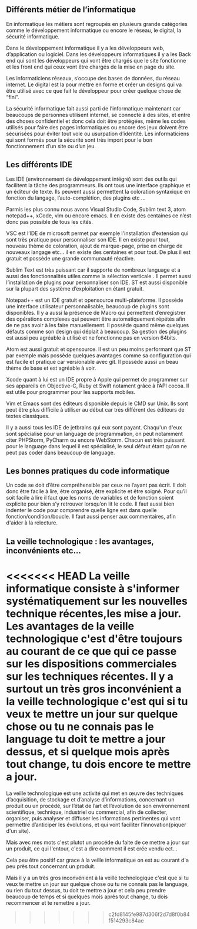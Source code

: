  ## Différents métier de l’informatique

En informatique les métiers sont regroupés en plusieurs grande catégories comme le développement informatique ou encore le réseau, le digital, la sécurité informatique.

Dans le développement informatique il y a les développeurs web, d’application ou logiciel. Dans les développeurs informatiques il y a les Back end qui sont les développeurs qui vont être chargés que le site fonctionne et les front end qui ceux vont être chargés de la mise en page du site.

Les informaticiens réseaux, s’occupe des bases de données, du réseau internet.
Le digital est la pour mettre en forme et créer un designs qui va être utilisé avec ce que fait le développeur pour créer quelque chose de “fini”.

La sécurité informatique fait aussi parti de l’informatique maintenant car beaucoups de personnes utilisent internet, se connecte à des sites, et entre des choses confidentiel et donc cela doit être protégées, même les codes utilisés pour faire des pages informatiques ou encore des jeux doivent être sécurisées pour éviter tout vole ou usurpation d’identité. Les informaticiens qui sont formés pour la sécurité sont très import pour le bon fonctionnement d’un site ou d’un jeu.









## Les différents IDE

Les IDE (environnement de développement intégré)  sont des outils qui facilitent la tâche des programmeurs. Ils ont tous une interface graphique et un éditeur de texte. Ils peuvent aussi permettent la coloration syntaxique en fonction du  langage, l’auto-complétion, des plugins etc …

Parmis les plus connu nous avons Visual Studio Code, Sublim text 3, atom notepad++, xCode, vim ou encore emacs. Il en existe des centaines ce n’est donc pas possible de tous les cités.

VSC est l’IDE de microsoft permet par exemple l'installation d’extension qui sont très pratique pour personnaliser son IDE. Il en existe pour tout, nouveau thème de coloration, ajout de marque-page, prise en charge de nouveaux langage etc… il en existe des centaines et pour tout. De plus il est gratuit et possède une grande communauté réactive.

Sublim Text est très puissant car il supporte de nombreux language et a aussi des fonctionnalités utiles comme la sélection verticale  . Il permet aussi l’installation de plugins pour personnaliser son IDE. ST est aussi disponible sur la plupart des système d’exploitation en étant gratuit.

Notepad++ est un IDE gratuit et opensource multi-plateforme. Il possède une interface utilisateur personnalisable, beaucoup de plugins sont disponibles. Il y a aussi la présence de Macro qui permettent d’enregistrer des opérations complexes qui peuvent être automatiquement répétés afin de ne pas avoir à les faire manuellement. Il possède quand même quelques défauts comme son design qui déplait à beaucoup. Sa gestion des plugins est aussi peu agréable à utilisé et ne fonctionne pas en version 64bits.

Atom est aussi gratuit et opensource. Il est un peu moins performant que ST par exemple mais possède quelques avantages comme sa configuration qui est facile et pratique car versionable avec git. Il possède aussi un beau thème de base et est agréable à voir.

Xcode quant à lui est un IDE propre à Apple qui permet de programmer sur ses appareils en Objective-C, Ruby et Swift notament grâce à l’API cocoa. Il est utile pour programmer pour les supports mobiles.

Vim et Emacs sont des éditeurs disponible depuis le CMD sur Unix. Ils sont peut être plus difficile à utiliser au début car très différent des éditeurs de textes classiques.

Il y a aussi tous les IDE de jetbrains qui eux sont payant. Chaqu'un d'eux sont spécialisé pour un language de programmation, on peut notamment citer PHPStorm, PyCharm ou encore WebStorm. Chacun est très puissant pour le language dans lequel il est spécialisé, le seul défaut étant qu'on ne peut pas coder dans beaucoup de language.

## Les bonnes pratiques du code informatique

Un code se doit d’être compréhensible par ceux ne l’ayant pas écrit. Il doit donc être facile à lire, être organisé, être explicite et être soigné.
Pour qu’il soit facile à lire il faut que les noms de variables et de fonction soient explicite pour bien s’y retrouver lorsqu’on lit le code. Il faut aussi bien indenter le code pour comprendre quelle ligne est dans quelle fonction/condition/boucle. Il faut aussi penser aux commentaires, afin d'aider à la relecture.

## La veille technologique : les avantages, inconvénients etc…

<<<<<<< HEAD
La veille informatique consiste à s'informer systématiquement sur les nouvelles technique récentes,les mise a jour. Les avantages de la veille technologique c'est d'être toujours au courant de ce que qui ce passe sur les dispositions commerciales sur les techniques récentes. Il y a surtout un très gros inconvénient a la veille technologique c'est qui si tu veux te mettre un jour sur quelque chose ou tu ne connais pas le language tu doit te mettre a jour dessus, et si quelque mois après tout change, tu dois encore te mettre a jour.
=======
La veille technologique est une activité qui met en œuvre des techniques d’acquisition, de stockage et d’analyse d’informations, concernant un produit ou un procédé, sur l’état de l’art et l’évolution de son environnement scientifique, technique, industriel ou commercial, afin de collecter, organiser, puis analyser et diffuser les informations pertinentes qui vont permettre d’anticiper les évolutions, et qui vont faciliter l’innovation(piquer d'un site).

Mais avec mes mots c'est plutot un procéde du faite de ce mettre a jour sur un produit, ce qui l'entour, c'est a dire comment il est crée vendu ect...

Cela peu être positif car grace à la veille informatique on est au courant d'a peu près tout concernant un produit. 

Mais il y a un très gros inconvénient à la veille technologique c'est que si tu veux te mettre un jour sur quelque chose ou tu ne connais pas le language, ou rien du tout dessus, tu doit te mettre a jour et cela peu prendre beaucoup de temps et si quelques mois après tout change, tu dois recommencer et te remettre a jour. 
>>>>>>> c2fd8145fe987d306f2d7d8f0b84f514293c84ae
